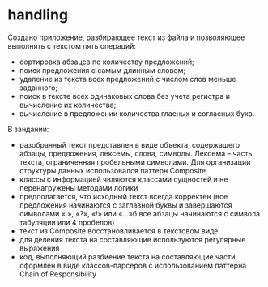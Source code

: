 # handling

Cоздано приложение, разбирающее текст из файла и позволяющее выполнять с текстом пять операций:
* сортировка абзацев по количеству предложений;
* поиск предложения с самым длинным словом;
* удаление из текста всех предложений с числом слов меньше заданного;
* поиск в тексте всех одинаковых слова без учета регистра и вычисление их количества;
* вычисление в предложении количества гласных и согласных букв.

В зандании:
* разобранный текст представлен в виде объекта, содержащего абзацы, предложения, лексемы, слова, символы. Лексема – часть текста,
ограниченная пробельными символами. Для организации структуры данных использовался паттерн Composite
* классы с информацией являются классами сущностей и не перенагружены методами логики
* предполагается, что исходный текст всегда корректен (все предложения начинаются с заглавной буквы и завершаются символами «.», «?», «!» или «...»б все абзацы начинаются с
символа табуляции или 4 пробелов)
* текст из Composite восстановливается в текстовом виде.
* для деления текста на составляющие используются регулярные выражения
* код, выполняющий разбиение текста на составляющие части, оформлен в виде классов-парсеров с использованием паттерна Chain of Responsibility
